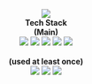 <div align=center>
<img src="https://capsule-render.vercel.app/api?type=Waving&color=auto&height=250&section=header&text=HUNGTAE's%20GitHub&fontSize=70&animation=scaleIn"/>
</div>
<div align=center> 
<B>Tech Stack</B><br>
<B>(Main)</B><br>
<img src="https://img.shields.io/badge/Java-007396?style=flat-square&logo=Java&logoColor=white"/>
<img src="https://img.shields.io/badge/SPRING BOOT-6DB33F?style=flat-square&logo=SPRING BOOT&logoColor=white"/>
<img src="https://img.shields.io/badge/JavaScript-F7DF1E?style=flat-square&logo=JavaScript&logoColor=white"/>
<img src="https://img.shields.io/badge/React-61DAFB?style=flat-square&logo=React&logoColor=white"/>
<img src="https://img.shields.io/badge/MYSQL-4479A1?style=flat-square&logo=MYSQL&logoColor=white"/>
<br><br>
<B>(used at least once)</B> <br>
<img src="https://img.shields.io/badge/ORACLE-F80000?style=flat-square&logo=ORACLE&logoColor=white"/>
<img src="https://img.shields.io/badge/HTML5-E34F26?style=flat-square&logo=HTML5&logoColor=white"/>
<img src="https://img.shields.io/badge/JQUERY-0769AD?style=flat-square&logo=JQUERY&logoColor=white"/>
</div>
 
